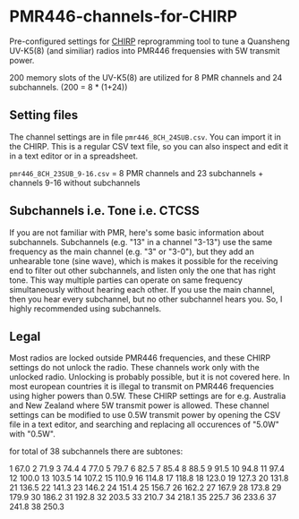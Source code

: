 # PMR446-channels-for-CHIRP
Pre-configured settings for [CHIRP](https://trac.chirp.danplanet.com/chirp_next/next-20230509/) reprogramming tool to tune a Quansheng UV-K5(8) (and similiar) radios into PMR446 frequensies with 5W transmit power.

200 memory slots of the UV-K5(8) are utilized for 8 PMR channels and 24 subchannels. (200 = 8 * (1+24))

## Setting files
The channel settings are in file `pmr446_8CH_24SUB.csv`. You can import it in the CHIRP. This is a regular CSV text file, so you can also inspect and edit it in a text editor or in a spreadsheet.

`pmr446_8CH_23SUB_9-16.csv` = 8 PMR channels and 23 subchannels + channels 9-16 without subchannels

## Subchannels i.e. Tone i.e. CTCSS 
If you are not familiar with PMR, here's some basic information about subchannels. 
Subchannels (e.g. "13" in a channel "3-13") use the same frequency as the main channel (e.g. "3" or "3-0"), but they add an unhearable tone (sine wave), which is makes it possible for the receiving end to filter out other subchannels, and listen only the one that has right tone. This way multiple parties can operate on same frequency simultaneously without hearing each other. If you use the main channel, then you hear every subchannel, but no other subchannel hears you. So, I highly recommended using subchannels.

## Legal
Most radios are locked outside PMR446 frequencies, and these CHIRP settings do not unlock the radio. These channels work only with the unlocked radio. Unlocking is probably possible, but it is not covered here. In most european countries it is illegal to transmit on PMR446 frequencies using higher powers than 0.5W. These CHIRP settings are for e.g. Australia and New Zealand where 5W transmit power is allowed. These channel settings can be modified to use 0.5W transmit power by opening the CSV file in a text editor, and searching and replacing all occurences of "5.0W" with "0.5W".


for total of 38 subchannels there are subtones:

1	67.0
2	71.9
3	74.4
4	77.0
5	79.7
6	82.5
7	85.4
8	88.5
9	91.5
10	94.8
11	97.4
12	100.0
13	103.5
14	107.2
15	110.9
16	114.8
17	118.8
18	123.0
19	127.3
20	131.8
21	136.5
22	141.3
23	146.2
24	151.4
25	156.7
26	162.2
27	167.9
28	173.8
29	179.9
30	186.2
31	192.8
32	203.5
33	210.7
34	218.1
35	225.7
36	233.6
37	241.8
38	250.3
